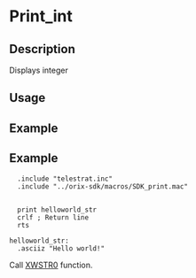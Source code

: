 # Print_int

## Description

Displays integer

## Usage

## Example

## Example

```ca65
  .include "telestrat.inc"
  .include "../orix-sdk/macros/SDK_print.mac"


  print helloworld_str
  crlf ; Return line
  rts

helloworld_str:
  .asciiz "Hello world!"
```

Call [XWSTR0](../../../kernel/primitives/xwstr0/) function.